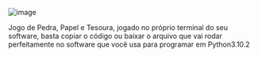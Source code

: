 ![image](https://user-images.githubusercontent.com/79667413/156860884-42ee953d-9537-4ba1-a85c-05c835770bef.png)

Jogo de Pedra, Papel e Tesoura, jogado no próprio terminal do seu software, basta copiar o código ou baixar o arquivo que vai rodar  perfeitamente no software que você usa para programar em Python3.10.2
